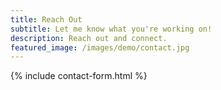 ```yaml
---
title: Reach Out
subtitle: Let me know what you're working on!
description: Reach out and connect.
featured_image: /images/demo/contact.jpg
---
```


{% include contact-form.html %}
